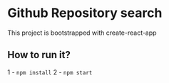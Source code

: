 # Github Repository search

This project is bootstrapped with create-react-app

## How to run it?

1 - `npm install`
2 - `npm start`
